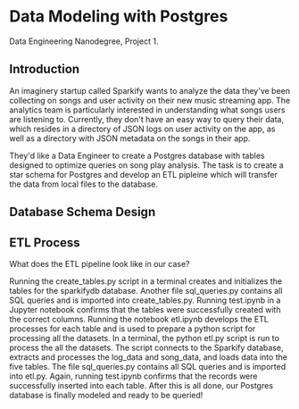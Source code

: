 # Data Modeling with Postgres
Data Engineering Nanodegree, Project 1.

## Introduction
An imaginery startup called Sparkify wants to analyze the data they've been collecting on songs and user activity on their new music streaming app. The analytics team is particularly interested in understanding what songs users are listening to. Currently, they don't have an easy way to query their data, which resides in a directory of JSON logs on user activity on the app, as well as a directory with JSON metadata on the songs in their app.

They'd like a Data Engineer to create a Postgres database with tables designed to optimize queries on song play analysis. The task is to create a star schema for Postgres and develop an ETL pipleine which will transfer the data from local files to the database.

## Database Schema Design



## ETL Process
What does the ETL pipeline look like in our case?

Running the create_tables.py script in a terminal creates and initializes the tables for the sparkifydb database. Another file sql_queries.py contains all SQL queries and is imported into create_tables.py.
Running test.ipynb in a Jupyter notebook confirms that the tables were successfully created with the correct columns.
Running the notebook etl.ipynb develops the ETL processes for each table and is used to prepare a python script for processing all the datasets.
In a terminal, the python etl.py script is run to process the all the datasets. The script connects to the Sparkify database, extracts and processes the log_data and song_data, and loads data into the five tables. The file sql_queries.py contains all SQL queries and is imported into etl.py.
Again, running test.ipynb confirms that the records were successfully inserted into each table.
After this is all done, our Postgres database is finally modeled and ready to be queried!
